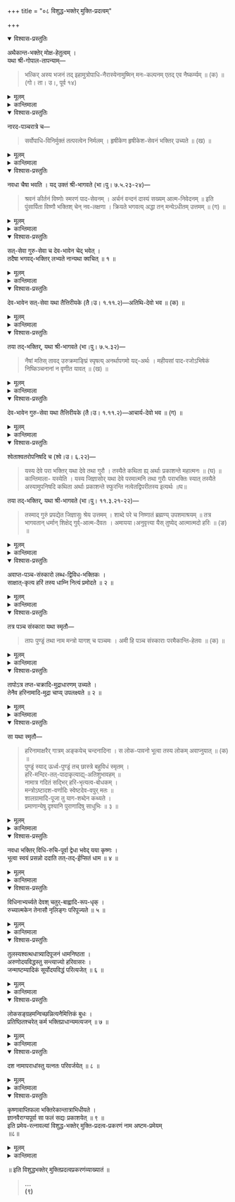 +++
title = "०८ विशुद्ध-भक्तेर् मुक्ति-प्रदत्वम्"

+++

<details open><summary>विश्वास-प्रस्तुतिः</summary>

अथैकान्त-भक्तेर् मोक्ष-हेतुत्वम् ।  
यथा श्री-गोपाल-तापन्याम्—

> भत्किर् अस्य भजनं तद् इहामुत्रोपाधि-नैरास्येनामुष्मिन् मनः-कल्पनम् एतद् एव नैष्कर्म्यम् ॥ (क) ॥ (गो। ता। उ।, पूर्व १४) 
</details>

<details><summary>मूलम्</summary>

अथैकान्त-भक्तेर् मोक्ष-हेतुत्वम् ।  
यथा श्री-गोपाल-तापन्याम्—

> भत्किर् अस्य भजनं तद् इहामुत्रोपाधि-नैरास्येनामुष्मिन् मनः-कल्पनम् एतद् एव नैष्कर्म्यम् ॥ (क) ॥ (गो। ता। उ।, पूर्व १४) 
</details>
 

<details><summary>कान्तिमाला</summary>

निष्काम भक्तेर्मुक्तिकरत्वं वक्तुमाह अथेति । भक्तिरस्येति । अस्य श्रीकृष्णस्य आनुकूल्येन श्रवणादिका भक्तिर् भजनं । तथा अमुष्मिन् कृष्णे मनःकल्पनं चित्तानुरञ्जनञ्च । मनः कल्प्यते अनुरञ्जते अर्प्यतेऽनेन इति निरुक्तेः । तादृश श्रवणादिहेतुको भावस्तदित्यर्थः । उत्तमात्वसिद्धये तदिहेति । इहलोके परलोके चोपाधि नैरास्येन कृष्णान्यफलाभिलाष राहित्येन तन्मात्रस्पृहया जायमानम् इत्यर्थः । एतदेव नैष्कर्म्यं आनुसङ्गेन मोक्षकरमित्यर्थः ॥क॥
</details>

<details open><summary>विश्वास-प्रस्तुतिः</summary>

नारद-पञ्चरात्रे च—
> सर्वोपाधि-विनिर्मुक्तं तत्परत्वेन निर्मलम् ।
> हृषीकेण हृषीकेश-सेवनं भक्तिर् उच्यते ॥ (ख) ॥
</details>

<details><summary>मूलम्</summary>

नारद-पञ्चरात्रे च—
> सर्वोपाधि-विनिर्मुक्तं तत्परत्वेन निर्मलम् ।
> हृषीकेण हृषीकेश-सेवनं भक्तिर् उच्यते ॥ (ख) ॥
</details>

<details><summary>कान्तिमाला</summary>

सर्वोपाधीति । सर्वे रुपाधिभिः कृष्णान्याभिलाषैर् विनिर्मुक्तं, निर्मलं कर्माद्यनाविलं तत्परत्वेनानुकूल्येन विशिष्टं । हृषीकेण श्रोतादिना हृषीकेशस्य सेवनं कायिकं वाचिकं मानसिकं च परिशीलनं भक्तिरित्यर्थः । अत्र उत्तमात्वं स्फुटम् ॥ख॥
</details>

<details open><summary>विश्वास-प्रस्तुतिः</summary>

नवधा चैषा भवति । यद् उक्तं श्री-भागवते (भा।पु। ७.५.२३-२४)—
> श्रवनं कीर्तनं विष्णोः स्मरणं पाद-सेवनम् ।
> अर्चनं वन्दनं दास्यं सख्यम् आत्म-निवेदनम् ॥
> इति पुंसार्पिता विष्णौ भक्तिश् चेन् नव-लक्षणा ।
> क्रियते भगवत्य् अद्धा तन् मन्येऽधीतम् उत्तमम् ॥ (ग) ॥
</details>

<details><summary>मूलम्</summary>

नवधा चैषा भवति । यद् उक्तं श्री-भागवते (भा।पु। ७.५.२३-२४)—
> श्रवनं कीर्तनं विष्णोः स्मरणं पाद-सेवनम् ।
> अर्चनं वन्दनं दास्यं सख्यम् आत्म-निवेदनम् ॥
> इति पुंसार्पिता विष्णौ भक्तिश् चेन् नव-लक्षणा ।
> क्रियते भगवत्य् अद्धा तन् मन्येऽधीतम् उत्तमम् ॥ (ग) ॥
</details>

<details><summary>कान्तिमाला</summary>

तद्भेदानाह श्रवणमिति । एषा नवलक्षणा भक्तिर् अर्पितैव पुसां क्रियते नतु कृत्वा अर्पिता । तत्रापि अद्धा साक्षादेव नतु फलान्तरेच्छाव्यवधानेन क्रियते चेदुत्तममधीतमुत्तमाभक्तिर् इत्यहं मन्ये ॥ग॥
</details>

<details open><summary>विश्वास-प्रस्तुतिः</summary>

सत्-सेवा गुरु-सेवा च देव-भावेन चेद् भवेत् ।  
तदैषा भगवद्-भक्तिर् लभ्यते नान्यथा क्वचित् ॥ १ ॥
</details>

<details><summary>मूलम्</summary>

सत्-सेवा गुरु-सेवा च देव-भावेन चेद् भवेत् ।  
तदैषा भगवद्-भक्तिर् लभ्यते नान्यथा क्वचित् ॥ १ ॥
</details>

<details><summary>कान्तिमाला</summary>

भक्तिलाभस्य हेतुमाह सत् सेवेति ॥१॥
</details>

<details open><summary>विश्वास-प्रस्तुतिः</summary>

देव-भावेन सत्-सेवा यथा तैत्तिरीयके (तै।उ। १.११.२)—अतिथि-देवो भव ॥ (क) ॥
</details>

<details><summary>मूलम्</summary>

देव-भावेन सत्-सेवा यथा तैत्तिरीयके (तै।उ। १.११.२)—अतिथि-देवो भव ॥ (क) ॥
</details>

<details><summary>कान्तिमाला</summary>

देवभावेनेति । अतिथिरनिकेतनो हरिभक्तो देवो हरिवत् पूज्यो यस्य स त्वमीदृशो भव इति शिक्षा ॥क॥
</details>

<details open><summary>विश्वास-प्रस्तुतिः</summary>

तया तद्-भक्तिर्, यथा श्री-भागवते (भा।पु। ७.५.३२)—
> नैषां मतिस् तावद् उरुक्रमाङ्घ्रिं
> स्पृषत्य् अनर्थापगमो यद्-अर्थः ।
> महीयसां पाद-रजोऽभिषेकं
> निष्किञ्चनानां न वृणीत यावत् ॥ (ख) ॥
</details>

<details><summary>मूलम्</summary>

तया तद्-भक्तिर्, यथा श्री-भागवते (भा।पु। ७.५.३२)—
> नैषां मतिस् तावद् उरुक्रमाङ्घ्रिं
> स्पृषत्य् अनर्थापगमो यद्-अर्थः ।
> महीयसां पाद-रजोऽभिषेकं
> निष्किञ्चनानां न वृणीत यावत् ॥ (ख) ॥
</details>

<details><summary>कान्तिमाला</summary>

नैषामिति प्रह्लाद वाक्यं एषां बहिर्दृष्टीनां मतिस्तावदुरुक्रमाङ्घ्रिं न स्पृशति । यस्य मति कृतस्य तदङ्घ्रिस्पर्शस्य अर्थः । फलं अनर्थापगमः संसृतिविनाशो भवति । तावत् कियदित्यत्राह महीयसामिति । निष्किञ्चनानां कृष्णैकधनानां महीयसां साधूनां अङ्घ्रिरजोऽभिषेकं यावन्न वृणीत परिनिष्टया यावत् तन्नसेवेत इत्यर्थः ॥ख॥
</details>

<details open><summary>विश्वास-प्रस्तुतिः</summary>

देव-भावेन गुरु-सेवा यथा तैत्तिरीयके (तै।उ। १.११.२)—आचार्य-देवो भव ॥ (ग) ॥
</details>

<details><summary>मूलम्</summary>

देव-भावेन गुरु-सेवा यथा तैत्तिरीयके (तै।उ। १.११.२)—आचार्य-देवो भव ॥ (ग) ॥
</details>

<details><summary>कान्तिमाला</summary>

आचार्यो मन्त्रोपदेष्टा सदेवो हरिवत् पूज्यो यस्य स त्वमीदृशो भव इति शिक्षा ॥ग॥
</details>

<details open><summary>विश्वास-प्रस्तुतिः</summary>

श्वेताश्वतरोपनिषदि च (श्वे।उ। ६.२२)—
> यस्य देवे परा भक्तिर् यथा देवे तथा गुरौ ।
> तस्यैते कथिता ह्य् अर्थाः प्रकाशन्ते महात्मनः ॥ (घ) ॥
कान्तिमाला- यस्येति । यस्य जिज्ञासोर् यथा देवे परमात्मनि तथा गुरौः पराभक्तिः स्यात् तस्यैते अस्यामुपनिषदि कथिता अर्थाः प्रकाशन्ते स्फुरन्ति नत्वेतद्विपरीतस्य इत्यर्थः ॥घ॥

तया तद्-भक्तिर्, यथा श्री-भागवते (भा।पु। ११.३.२१-२२)—
> तस्माद् गुरुं प्रपद्येत जिज्ञासुः श्रेय उत्तमम् ।
> शाब्दे परे च निष्णातं ब्रह्मण्य् उपशमाश्रयम् ॥
> तत्र भागवतान् धर्मान् शिक्षेद् गुर्व्-आत्म-दैवतः ।
> अमायया।अनुवृत्त्या यैस् तुष्येद् आत्मात्मदो हरिः ॥ (ङ) ॥
</details>

<details><summary>मूलम्</summary>

श्वेताश्वतरोपनिषदि च (श्वे।उ। ६.२२)—
> यस्य देवे परा भक्तिर् यथा देवे तथा गुरौ ।
> तस्यैते कथिता ह्य् अर्थाः प्रकाशन्ते महात्मनः ॥ (घ) ॥
कान्तिमाला- यस्येति । यस्य जिज्ञासोर् यथा देवे परमात्मनि तथा गुरौः पराभक्तिः स्यात् तस्यैते अस्यामुपनिषदि कथिता अर्थाः प्रकाशन्ते स्फुरन्ति नत्वेतद्विपरीतस्य इत्यर्थः ॥घ॥

तया तद्-भक्तिर्, यथा श्री-भागवते (भा।पु। ११.३.२१-२२)—
> तस्माद् गुरुं प्रपद्येत जिज्ञासुः श्रेय उत्तमम् ।
> शाब्दे परे च निष्णातं ब्रह्मण्य् उपशमाश्रयम् ॥
> तत्र भागवतान् धर्मान् शिक्षेद् गुर्व्-आत्म-दैवतः ।
> अमायया।अनुवृत्त्या यैस् तुष्येद् आत्मात्मदो हरिः ॥ (ङ) ॥
</details>

<details><summary>कान्तिमाला</summary>

तस्मादिति । उत्तमं श्रेयो जिज्ञासुर् जनो गुरुं प्रपद्येत ॥ कीदृशं, शाब्दे ब्रह्मणि वेदे, परे ब्रह्मणि श्रीकृष्णे च निष्णातम् । तत्र गुरोरन्तिके स्थितोऽमायया निष्कपटया अनुवृत्त्या सेवया भागवतान् धर्मान् शिक्षेत् । स्फुटार्थमन्यत् ॥ङ॥
</details>

<details open><summary>विश्वास-प्रस्तुतिः</summary>

अवाप्त-पञ्च-संस्कारो लब्ध-द्विविध-भक्तिकः ।  
साक्षात्-कृत्य हरिं तस्य धाम्नि नित्यं प्रमोदते ॥ २ ॥
</details>

<details><summary>मूलम्</summary>

अवाप्त-पञ्च-संस्कारो लब्ध-द्विविध-भक्तिकः ।  
साक्षात्-कृत्य हरिं तस्य धाम्नि नित्यं प्रमोदते ॥ २ ॥
</details>

<details><summary>कान्तिमाला</summary>

अन्यान् शक्तिभेदान् प्रपञ्चयितुमाह अवाप्तेति । लब्धा विधिरुचिपूर्वतया द्विविधा भक्तिर्येन सः । नन्वेकस्य भक्तिद्वयलाभो विरुद्ध इतिचेत् सत्यं यस्य यादृशदेशिकसङ्ग स्तस्य तादृश भक्तिलाभः । इति न विरोधः ॥२॥ 
</details>

<details open><summary>विश्वास-प्रस्तुतिः</summary>

तत्र पञ्च संस्कारा यथा स्मृतौ—
> तापः पुण्ड्रं तथा नाम मन्त्रो यागश् च पञ्चमः ।
> अमी हि पञ्च संस्काराः परमैकान्ति-हेतवः ॥ (क) ॥
</details>

<details><summary>मूलम्</summary>

तत्र पञ्च संस्कारा यथा स्मृतौ—
> तापः पुण्ड्रं तथा नाम मन्त्रो यागश् च पञ्चमः ।
> अमी हि पञ्च संस्काराः परमैकान्ति-हेतवः ॥ (क) ॥
</details>

<details><summary>कान्तिमाला</summary>

ताप इति पाद्मोत्तरखण्डे । अमी तापादयः संस्काराः पञ्च ॥क॥
</details>

<details open><summary>विश्वास-प्रस्तुतिः</summary>

तापोऽत्र तप्त-चक्रादि-मुद्राधारणम् उच्यते ।  
तेनैव हरिनामादि-मुद्रा चाप्य् उपलक्ष्यते ॥ २ ॥
</details>

<details><summary>मूलम्</summary>

तापोऽत्र तप्त-चक्रादि-मुद्राधारणम् उच्यते ।  
तेनैव हरिनामादि-मुद्रा चाप्य् उपलक्ष्यते ॥ २ ॥
</details>

<details><summary>कान्तिमाला</summary>

तापादीन् व्याचष्टे । तेनैवेति । तप्त चक्रादिधारणेनैव इत्यर्थः ॥ तप्तचक्रादिधृतिं कलिमलिन मनसां दुष्करां मन्वानः पतितानुदिदधीर्षुर् भगवान् श्रीकृष्णचैतन्यश् चन्दनादिना श्रीभगवन्नाममुद्राधृतिं प्राचापि स्वीकृतामुपादिक्षत् ॥ साच पञ्चसंस्कारवाक्ये तप्त चक्रादिधारणेनोपलक्षितां इति भावः ॥२॥
</details>

<details open><summary>विश्वास-प्रस्तुतिः</summary>

सा यथा स्मृतौ—
> हरिनामाक्षरैर् गात्रम् अङ्कयेच् चन्दनादिना ।
> स लोक-पावनो भूत्वा तस्य लोकम् अवाप्नुयात् ॥ (क) ॥  
पुण्ड्रं स्याद् ऊर्ध्व-पुण्ड्रं तच् छास्त्रे बहुविधं स्मृतम् ।  
हरि-मन्दिर-तत्-पादाकृत्याद्य्-अतिशुभावहम् ॥  
नामात्र गदितं सद्भिर् हरि-भृत्यत्व-बोधकम् ।  
मन्त्रोऽष्टादश-वर्णादिः स्वेष्टदेव-वपुर् मतः ॥  
शालग्रामादि-पूजा तु याग-शब्देन कथ्यते ।  
प्रमाणान्येषु दृश्यानि पुराणादिषु साधुभिः ॥ ३ ॥
</details>

<details><summary>मूलम्</summary>

सा यथा स्मृतौ—
> हरिनामाक्षरैर् गात्रम् अङ्कयेच् चन्दनादिना ।
> स लोक-पावनो भूत्वा तस्य लोकम् अवाप्नुयात् ॥ (क) ॥  
पुण्ड्रं स्याद् ऊर्ध्व-पुण्ड्रं तच् छास्त्रे बहुविधं स्मृतम् ।  
हरि-मन्दिर-तत्-पादाकृत्याद्य्-अतिशुभावहम् ॥  
नामात्र गदितं सद्भिर् हरि-भृत्यत्व-बोधकम् ।  
मन्त्रोऽष्टादश-वर्णादिः स्वेष्टदेव-वपुर् मतः ॥  
शालग्रामादि-पूजा तु याग-शब्देन कथ्यते ।  
प्रमाणान्येषु दृश्यानि पुराणादिषु साधुभिः ॥ ३ ॥
</details>

<details><summary>कान्तिमाला</summary>

पुण्ड्रमिति हरिमन्दिरादितिलकं । तिलकं तमाल पत्रं चित्रक मुक्तं विशेषकं पुण्ड्रं इति हलायुधः । स्फुटार्थमन्यत् ॥३॥
</details>

<details open><summary>विश्वास-प्रस्तुतिः</summary>

नवधा भक्तिर् विधि-रुचि-पूर्वा द्वेधा भवेद् यया कृष्णः ।  
भूत्वा स्वयं प्रसन्नो ददाति तत्-तद्-ईप्सितं धाम ॥ ४ ॥
</details>

<details><summary>मूलम्</summary>

नवधा भक्तिर् विधि-रुचि-पूर्वा द्वेधा भवेद् यया कृष्णः ।  
भूत्वा स्वयं प्रसन्नो ददाति तत्-तद्-ईप्सितं धाम ॥ ४ ॥
</details>

<details><summary>कान्तिमाला</summary>

पूर्वत्र उद्दिष्टं भक्ति द्वैविध्यं स्फुटयति नवधेति । विधिपूर्वा वैधी, रुचिपूर्वा तु रागानुगा, इति हरिभक्तिरसामृतेऽस्य विस्तरः । स्फुटार्थमन्यत् ॥४॥
</details>

<details open><summary>विश्वास-प्रस्तुतिः</summary>

विधिनाभ्यर्च्यते देवश् चतुर्-बाह्वादि-रूप-धृक् ।  
रुच्यात्मकेन तेनासौ नृलिङ्गः परिपूज्यते ॥ ५ ॥
</details>

<details><summary>मूलम्</summary>

विधिनाभ्यर्च्यते देवश् चतुर्-बाह्वादि-रूप-धृक् ।  
रुच्यात्मकेन तेनासौ नृलिङ्गः परिपूज्यते ॥ ५ ॥
</details>

<details><summary>कान्तिमाला</summary>

भक्ति भेदस्य भजनीय भेदमाह विधिनेति । चतुरिति, परमव्योमाधिपतिर्वासुदेवः । चतुर्बाहुर् अनिरुद्धश्च श्वेतद्वीपपतिः । आदिना अष्टभुजो दशभुजश्चेति । चतुर्भुजः श्यामलाङ्गः श्रीभूलीलाभिरन्वितः विमलैर् भुषणैर् नित्यैर्भूषितो नित्य विग्रहैः ॥ पञ्चायुधैः सेव्यमानः शङ्खचक्रधरो हरिः ॥ इति ॥ पीनायताष्टभुजमण्डलमध्यलक्ष्म्या स्पर्द्धच्छ्रिया परिवृतो वनमालयाद्य ॥ इति ॥ दशबाहुर्महातेजा देवतारिनिसूदनः । श्रीवत्साङ्को हृषीकेशः सर्वदैवतपूजितः ॥ इति च स्मृतेः ॥ नृलिङ्गो यशोदा स्तनन्धयश्च ॥ इति वेदान्त स्यमन्तके अन्य विस्तारः ॥५॥
</details>

<details open><summary>विश्वास-प्रस्तुतिः</summary>

तुलस्यश्वत्थधात्र्यादिपूजनं धामनिष्ठता ।  
अरुणोदयविद्धस्तु सन्त्याज्यो हरिवासरः ।  
जन्माष्टम्यादिकं सूर्योदयविद्धं परित्यजेत् ॥ ६ ॥
</details>

<details><summary>मूलम्</summary>

तुलस्यश्वत्थधात्र्यादिपूजनं धामनिष्ठता ।  
अरुणोदयविद्धस्तु सन्त्याज्यो हरिवासरः ।  
जन्माष्टम्यादिकं सूर्योदयविद्धं परित्यजेत् ॥ ६ ॥
</details>

<details><summary>कान्तिमाला</summary>

तुलस्यश्वत्थेति । धामनिष्ठता निष्ठया श्रीमथुरादि धाम निवासः । सामर्थ्य सत्येतच्छरीरेण, तदभावे भावनया, इति बोध्यं ॥ अरुणोदयेत्यादि, हरिभक्तिविलासे अस्य विस्तारः ॥६॥
</details>

<details open><summary>विश्वास-प्रस्तुतिः</summary>

लोकसङ्ग्रहमन्विच्छन्नित्यनैमित्तिकं बुधः ।  
प्रतिष्ठितश्चरेत् कर्म भक्तिप्राधान्यमत्यजन् ॥ ७ ॥
</details>

<details><summary>मूलम्</summary>

लोकसङ्ग्रहमन्विच्छन्नित्यनैमित्तिकं बुधः ।  
प्रतिष्ठितश्चरेत् कर्म भक्तिप्राधान्यमत्यजन् ॥ ७ ॥
</details>

<details><summary>कान्तिमाला</summary>

आश्रमस्थः प्रतिष्ठितो लब्धा महदासनश्चेत् तानि लोक सङ्ग्रहाय । कुर्यात् गौणकाले, भक्तिं तु तात्पर्येण अनुतिष्ठेत् । इति सुसूक्ष्मे भाष्ये, श्रीगीताभूषणे, च विस्तृतं । भक्ति सन्दर्भेऽपि एवमेव विस्तृतं द्रष्टव्यं ॥७॥
</details>

<details open><summary>विश्वास-प्रस्तुतिः</summary>

दश नामापराधांस्तु यत्नतः परिवर्जयेत् ॥ ८ ॥
</details>

<details><summary>मूलम्</summary>

दश नामापराधांस्तु यत्नतः परिवर्जयेत् ॥ ८ ॥
</details>

<details><summary>कान्तिमाला</summary>

यानादिकृतहरिमन्दिरगमनादयः सेवापराधा वाराहादौ कथिताः । ते तु सन्तत सेवया मार्जनीयाः स्युर् इति ते वर्जनीया एव । ये च नामापराधा दश, पाद्मे दर्शिताः । तेषां तु सन्ततनामावृत्त्या विमार्जनं स्यात् तादृशानामावृत्तेश्च दुःशक्यत्वात् ते दश यत्नात् परिवर्जनीयाः इत्याह दश इति । (९) ते च, सतां निन्दा । (२) श्रीविष्णोः सकाशात् शिवनामादेः स्वातन्त्र्यमननं । (३) गुर्वज्ञा । (४) श्रुति तदनुयायिशास्त्रनिन्दा । (५) हरिनाम महिम्नि अर्थवादमात्रमेतदिति मननं । (६) तत्र प्रकारान्तरेणार्थ कल्पनं । (७) नामबलेन पापे प्रवृत्तिः । (८) अन्य शुभक्रियाभिर्नाम्नां साम्यमननं । (९) अश्रद्दधाने विमुखे च नामोपदेशः । (१०) श्रुतेऽपि नाम्नां माहात्म्ये तत्राप्रीतिः ॥ इति ते चैते सनत्कुमारेण नारदं प्रति उपदिष्टा बोध्याः ॥८॥
</details>

<details open><summary>विश्वास-प्रस्तुतिः</summary>

कृष्णावाप्तिफला भक्तिरेकान्तात्राभिधीयते ।  
ज्ञानवैराग्यपूर्वा सा फलं सद्यः प्रकाशयेत् ॥ ९ ॥  
इति प्रमेय-रत्नावल्यां विशुद्ध-भक्तेर् मुक्ति-प्रदत्व-प्रकरणं नाम अष्टम-प्रमेयम्  
॥८॥
</details>

<details><summary>मूलम्</summary>

कृष्णावाप्तिफला भक्तिरेकान्तात्राभिधीयते ।  
ज्ञानवैराग्यपूर्वा सा फलं सद्यः प्रकाशयेत् ॥ ९ ॥  
इति प्रमेय-रत्नावल्यां विशुद्ध-भक्तेर् मुक्ति-प्रदत्व-प्रकरणं नाम अष्टम-प्रमेयम्  
॥८॥
</details>

<details><summary>कान्तिमाला</summary>

उपसंहरति कृष्णेति एकान्तेति । तदन्य फलतायां तु अनेकान्तता इत्यर्थः । सा चेत् ज्ञानादि पूर्वा स्यात्, तदा कृष्णावाप्ति लक्षणं फलं सद्यस्त्वरया प्रकाशयेत्, अन्यथा तु विलम्बेन । तच्छ्रद्दधाना मुनयो ज्ञानवैराग्य युक्तया । पश्यन्त्यात्मनि चात्मानं भक्त्या श्रुतगृहीतया इत्यादि, स्मृतेः ॥ ज्ञानं शास्त्रीयं ॥९॥
</details>

॥ इति विशुद्धभक्तेर् मुक्तिप्रदत्वप्रकरणंव्याख्यातं ॥
> **…  
(९)**

